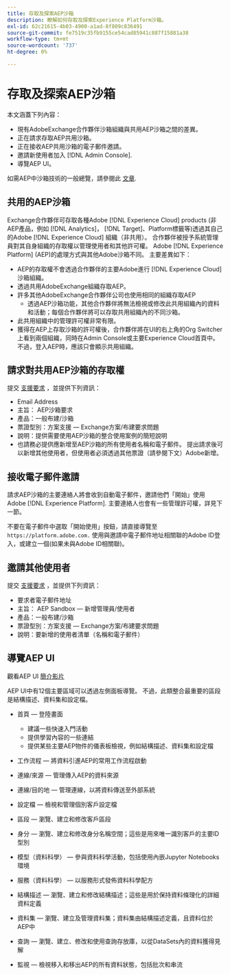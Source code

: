 ```yaml
---
title: 存取及探索AEP沙箱
description: 瞭解如何存取及探索Experience Platform沙箱。
exl-id: 62c21615-4b03-4900-a1ad-8f809c836491
source-git-commit: fe7519c35fb9155ce54cad85941c887f15881a38
workflow-type: tm+mt
source-wordcount: '737'
ht-degree: 0%

---
```


# 存取及探索AEP沙箱

本文涵蓋下列內容：

* 現有AdobeExchange合作夥伴沙箱組織與共用AEP沙箱之間的差異。
* 正在請求存取AEP共用沙箱。
* 正在接收AEP共用沙箱的電子郵件邀請。
* 邀請新使用者加入 [!DNL Admin Console].
* 導覽AEP UI。

如需AEP中沙箱技術的一般總覽，請參閱此 [文章](https://docs.adobe.com/content/help/zh-Hant/experience-platform/sandbox/home.html).

## 共用的AEP沙箱

Exchange合作夥伴可存取各種Adobe [!DNL Experience Cloud] products (非AEP產品，例如 [!DNL Analytics]， [!DNL Target]、Platform標籤等)透過其自己的Adobe [!DNL Experience Cloud] 組織（非共用）。 合作夥伴被授予系統管理員對其自身組織的存取權以管理使用者和其他許可權。 Adobe [!DNL Experience Platform] (AEP)的處理方式與其他Adobe沙箱不同。 主要差異如下：

* AEP的存取權不會透過合作夥伴的主要Adobe進行 [!DNL Experience Cloud] 沙箱組織。
* 透過共用AdobeExchange組織存取AEP。
* 許多其他AdobeExchange合作夥伴公司也使用相同的組織存取AEP
   * 透過AEP沙箱功能，其他合作夥伴將無法檢視或修改此共用組織內的資料和活動；每個合作夥伴將可以存取共用組織內的不同沙箱。
* 此共用組織中的管理許可權非常有限。
* 獲得在AEP上存取沙箱的許可權後，合作夥伴將在UI的右上角的Org Switcher上看到兩個組織，同時在Admin Console或主要Experience Cloud首頁中。 不過，登入AEP時，應該只會顯示共用組織。

## 請求對共用AEP沙箱的存取權

提交 [支援要求](https://adobeexchangeec.zendesk.com/hc/en-us/requests/new) ，並提供下列資訊：

* Email Address
* 主旨： AEP沙箱要求
* 產品：一般布建/沙箱
* 票證型別：方案支援 — Exchange方案/布建要求問題
* 說明：提供需要使用AEP沙箱的整合使用案例的簡短說明
* 也請務必提供應新增至AEP沙箱的所有使用者名稱和電子郵件。 提出請求後可以新增其他使用者，但使用者必須透過其他票證（請參閱下文）Adobe新增。

## 接收電子郵件邀請

請求AEP沙箱的主要連絡人將會收到自動電子郵件，邀請他們「開始」使用Adobe [!DNL Experience Platform]. 主要連絡人也會有一些管理許可權，詳見下一節。

不要在電子郵件中選取「開始使用」按鈕，請直接導覽至 `https://platform.adobe.com.` 使用與邀請中電子郵件地址相關聯的Adobe ID登入，或建立一個(如果未與Adobe ID相關聯)。

## 邀請其他使用者

提交 [支援要求](https://adobeexchangeec.zendesk.com/hc/en-us/requests/new) ，並提供下列資訊：

* 要求者電子郵件地址
* 主旨： AEP Sandbox — 新增管理員/使用者
* 產品：一般布建/沙箱
* 票證型別：方案支援 — Exchange方案/布建要求問題
* 說明：要新增的使用者清單（名稱和電子郵件）

## 導覽AEP UI

觀看AEP UI [簡介影片](https://docs.adobe.com/content/help/en/platform-learn/tutorials/intro-to-platform/interface-tour.html)

AEP UI中有12個主要區域可以透過左側面板導覽。 不過，此類整合最重要的區段是結構描述、資料集和設定檔。

* 首頁 — 登陸畫面

   * 建議一些快速入門活動
   * 提供學習內容的一些連結
   * 提供某些主要AEP物件的儀表板檢視，例如結構描述、資料集和設定檔

* 工作流程 — 將資料引進AEP的常用工作流程啟動
* 連線/來源 — 管理傳入AEP的資料來源
* 連線/目的地 — 管理連線，以將資料傳送至外部系統
* 設定檔 — 檢視和管理個別客戶設定檔
* 區段 — 瀏覽、建立和修改客戶區段
* 身分 — 瀏覽、建立和修改身分名稱空間；這些是用來唯一識別客戶的主要ID型別
* 模型（資料科學） — 參與資料科學活動，包括使用內嵌Jupyter Notebooks環境
* 服務（資料科學） — 以服務形式發佈資料科學配方
* 結構描述 — 瀏覽、建立和修改結構描述；這些是用於保持資料條理化的詳細資料定義
* 資料集 — 瀏覽、建立及管理資料集；資料集由結構描述定義，且資料位於AEP中
* 查詢 — 瀏覽、建立、修改和使用查詢存放庫，以從DataSets內的資料獲得見解
* 監視 — 檢視移入和移出AEP的所有資料狀態，包括批次和串流
